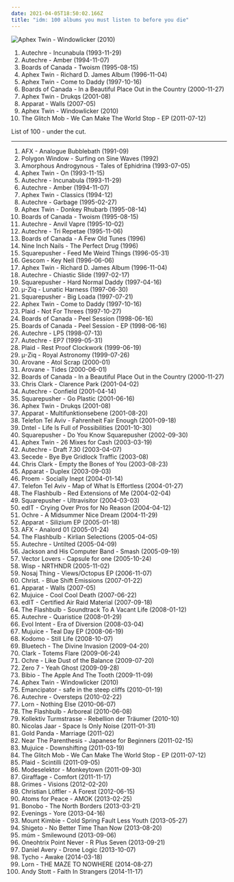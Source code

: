```yaml
---
date: 2021-04-05T18:50:02.166Z
title: "idm: 100 albums you must listen to before you die"
---
```

![Aphex Twin - Windowlicker (2010)](https://img.discogs.com/eCOpfxGhvdeed_47XS5gu28Gzno=/fit-in/350x600/filters:strip_icc():format(jpeg):mode_rgb():quality(90)/discogs-images/R-76375-1224235030.jpeg.jpg "Aphex Twin - Windowlicker (2010)")
<ol class="albums">
<li data-cover="https://img.discogs.com/B0FfK-vxGk_rQ1WXnZMc-GKLarM=/fit-in/600x592/filters:strip_icc():format(jpeg):mode_rgb():quality(90)/discogs-images/R-1141130-1237048847.jpeg.jpg" data-tags="idm" role="button">Autechre - Incunabula (1993-11-29)</li>
<li data-cover="https://via.placeholder.com/450" data-tags="idm, ambient" role="button">Autechre - Amber (1994-11-07)</li>
<li data-cover="http://coverartarchive.org/release/a95dbc6e-3066-46ea-91ed-cfb9539f0c7c/3483045674-500.jpg" data-tags="idm, electronic, downtempo, ambient" role="button">Boards of Canada - Twoism (1995-08-15)</li>
<li data-cover="https://via.placeholder.com/450" data-tags="idm, electronic" role="button">Aphex Twin - Richard D. James Album (1996-11-04)</li>
<li data-cover="http://coverartarchive.org/release/32ad4a8c-cd44-3637-ac39-3479d7be8fb2/19702223299-500.jpg" data-tags="electronic, idm" role="button">Aphex Twin - Come to Daddy (1997-10-16)</li>
<li data-cover="http://coverartarchive.org/release/c5121f79-d6a3-4a07-876f-180f8bfe76d8/8866382616-500.jpg" data-tags="idm, ambient, electronic" role="button">Boards of Canada - In a Beautiful Place Out in the Country (2000-11-27)</li>
<li data-cover="http://coverartarchive.org/release/a3a96dde-8af3-3622-a936-4ac3af501e1d/9517970099-500.jpg" data-tags="idm, electronic" role="button">Aphex Twin - Drukqs (2001-08)</li>
<li data-cover="https://via.placeholder.com/450" data-tags="idm, electronica" role="button">Apparat - Walls (2007-05)</li>
<li data-cover="https://img.discogs.com/eCOpfxGhvdeed_47XS5gu28Gzno=/fit-in/350x600/filters:strip_icc():format(jpeg):mode_rgb():quality(90)/discogs-images/R-76375-1224235030.jpeg.jpg" data-tags="idm, electronic" role="button">Aphex Twin - Windowlicker (2010)</li>
<li data-cover="http://coverartarchive.org/release/6bc86b31-424a-48bc-8156-4d9656bb5f30/2751813457-500.jpg" data-tags="electronic, indie, idm, glitch, glitch mob" role="button">The Glitch Mob - We Can Make The World Stop - EP (2011-07-12)</li>
</ol>
List of 100 - under the cut.
<!-- more -->

_________________

<ol class="albums">
<li data-cover="https://img.discogs.com/CQsf_a2rFbfH9sDrfEsuGUbECsQ=/fit-in/500x500/filters:strip_icc():format(jpeg):mode_rgb():quality(90)/discogs-images/R-12318604-1533667704-6146.jpeg.jpg" data-tags="electronic, idm" role="button">
AFX - Analogue Bubblebath (1991-09)
</li>
<li data-cover="http://coverartarchive.org/release/2b20bd11-00d2-4800-baa0-d2eb05486f09/6937494644-500.jpg" data-tags="idm" role="button">
Polygon Window - Surfing on Sine Waves (1992)
</li>
<li data-cover="https://img.discogs.com/fofGJOhGSq117rY1a869V0R3-mY=/fit-in/600x600/filters:strip_icc():format(jpeg):mode_rgb():quality(90)/discogs-images/R-1719-1341379129-7547.jpeg.jpg" data-tags="ambient, idm, electronica" role="button">
Amorphous Androgynous - Tales of Ephidrina (1993-07-05)
</li>
<li data-cover="http://coverartarchive.org/release/e33730ce-6791-4e2e-aa4d-9b190ec39fdb/2575518065-500.jpg" data-tags="idm" role="button">
Aphex Twin - On (1993-11-15)
</li>
<li data-cover="https://img.discogs.com/B0FfK-vxGk_rQ1WXnZMc-GKLarM=/fit-in/600x592/filters:strip_icc():format(jpeg):mode_rgb():quality(90)/discogs-images/R-1141130-1237048847.jpeg.jpg" data-tags="idm" role="button">
Autechre - Incunabula (1993-11-29)
</li>
<li data-cover="https://via.placeholder.com/450" data-tags="idm, ambient" role="button">
Autechre - Amber (1994-11-07)
</li>
<li data-cover="https://via.placeholder.com/450" data-tags="idm" role="button">
Aphex Twin - Classics (1994-12)
</li>
<li data-cover="http://coverartarchive.org/release/49e04615-eb8d-3a81-af8e-402496a33d19/4819179308-500.jpg" data-tags="idm, electronic, ambient" role="button">
Autechre - Garbage (1995-02-27)
</li>
<li data-cover="http://coverartarchive.org/release/a15e0831-cdf6-4e2a-a51b-034c6e98972b/2575192108-500.jpg" data-tags="idm" role="button">
Aphex Twin - Donkey Rhubarb (1995-08-14)
</li>
<li data-cover="http://coverartarchive.org/release/a95dbc6e-3066-46ea-91ed-cfb9539f0c7c/3483045674-500.jpg" data-tags="idm, electronic, downtempo, ambient" role="button">
Boards of Canada - Twoism (1995-08-15)
</li>
<li data-cover="https://img.discogs.com/VgO-E24HwN31KyFd71slx7_LQqk=/fit-in/600x600/filters:strip_icc():format(jpeg):mode_rgb():quality(90)/discogs-images/R-12010293-1526496214-3348.jpeg.jpg" data-tags="idm" role="button">
Autechre - Anvil Vapre (1995-10-02)
</li>
<li data-cover="http://coverartarchive.org/release/b8c015c8-2418-3e11-b71f-f9e391d94f6e/16619973353-500.jpg" data-tags="idm" role="button">
Autechre - Tri Repetae (1995-11-06)
</li>
<li data-cover="http://coverartarchive.org/release/cd6456ad-e619-41fb-ba1a-196a6f8c14cb/8102773982-500.jpg" data-tags="idm" role="button">
Boards of Canada - A Few Old Tunes (1996)
</li>
<li data-cover="http://coverartarchive.org/release/3f2839ae-170e-4351-9847-446ca5ce73d6/13453155769-500.jpg" data-tags="industrial, industrial rock" role="button">
Nine Inch Nails - The Perfect Drug (1996)
</li>
<li data-cover="http://coverartarchive.org/release/cd19ec3d-5080-4c56-ad59-1e230d7425f4/2660189297-500.jpg" data-tags="electronic, idm" role="button">
Squarepusher - Feed Me Weird Things (1996-05-31)
</li>
<li data-cover="http://coverartarchive.org/release/5e16c41e-9608-4921-a0f2-03838ac87d83/2513940088-500.jpg" data-tags="idm" role="button">
Gescom - Key Nell (1996-06-06)
</li>
<li data-cover="https://via.placeholder.com/450" data-tags="idm, electronic" role="button">
Aphex Twin - Richard D. James Album (1996-11-04)
</li>
<li data-cover="http://coverartarchive.org/release/e382e9a2-8637-4781-a29b-3dac5c991899/3760547066-500.jpg" data-tags="idm" role="button">
Autechre - Chiastic Slide (1997-02-17)
</li>
<li data-cover="http://coverartarchive.org/release/4b7f3557-4cdb-4196-9da2-1326f83f38d2/2572665131-500.jpg" data-tags="idm, electronic" role="button">
Squarepusher - Hard Normal Daddy (1997-04-16)
</li>
<li data-cover="http://coverartarchive.org/release/e6051970-03c3-3bb6-91bc-876a6f57ff68/9751930924-500.jpg" data-tags="idm" role="button">
µ-Ziq - Lunatic Harness (1997-06-30)
</li>
<li data-cover="http://coverartarchive.org/release/11939557-adb6-4f5c-8f80-9b1822b466a7/2572633079-500.jpg" data-tags="idm, electronic" role="button">
Squarepusher - Big Loada (1997-07-21)
</li>
<li data-cover="http://coverartarchive.org/release/32ad4a8c-cd44-3637-ac39-3479d7be8fb2/19702223299-500.jpg" data-tags="electronic, idm" role="button">
Aphex Twin - Come to Daddy (1997-10-16)
</li>
<li data-cover="http://coverartarchive.org/release/61d93407-3397-3dc6-a89a-1922e426432e/3157746200-500.jpg" data-tags="idm" role="button">
Plaid - Not For Threes (1997-10-27)
</li>
<li data-cover="http://coverartarchive.org/release/0709c446-e190-4dce-b469-908e51267770/4058092546-500.jpg" data-tags="electronica, idm, boards of canada, electronic, downtempo" role="button">
Boards of Canada - Peel Session (1998-06-16)
</li>
<li data-cover="https://via.placeholder.com/450" data-tags="electronica, idm, boards of canada, electronic, downtempo" role="button">
Boards of Canada - Peel Session - EP (1998-06-16)
</li>
<li data-cover="https://via.placeholder.com/450" data-tags="idm" role="button">
Autechre - LP5 (1998-07-13)
</li>
<li data-cover="http://coverartarchive.org/release/93b73feb-273f-3ca6-a9f2-96f7e7a3ccdc/7786763279-500.jpg" data-tags="idm" role="button">
Autechre - EP7 (1999-05-31)
</li>
<li data-cover="http://coverartarchive.org/release/50c66e29-6913-45e1-9646-d9b4fae2393a/6898888323-500.jpg" data-tags="electronic, idm, electronica" role="button">
Plaid - Rest Proof Clockwork (1999-06-19)
</li>
<li data-cover="https://img.discogs.com/cfc9e7fd50d7c9c08931869b95f6849a01d0635d/images/spacer.gif" data-tags="idm, electronic" role="button">
µ-Ziq - Royal Astronomy (1999-07-26)
</li>
<li data-cover="http://coverartarchive.org/release/4d03ebe7-5232-45d7-9959-cf7e29376e2a/3226483176-500.jpg" data-tags="idm" role="button">
Arovane - Atol Scrap (2000-01)
</li>
<li data-cover="http://coverartarchive.org/release/5a749354-b840-4f1e-b05b-fb83799712ff/3146287748-500.jpg" data-tags="idm" role="button">
Arovane - Tides (2000-06-01)
</li>
<li data-cover="http://coverartarchive.org/release/c5121f79-d6a3-4a07-876f-180f8bfe76d8/8866382616-500.jpg" data-tags="idm, ambient, electronic" role="button">
Boards of Canada - In a Beautiful Place Out in the Country (2000-11-27)
</li>
<li data-cover="https://via.placeholder.com/450" data-tags="idm, glitch" role="button">
Chris Clark - Clarence Park (2001-04-02)
</li>
<li data-cover="http://coverartarchive.org/release/5c83d579-c302-30fa-93c5-1a2c7144bd3a/7890623689-500.jpg" data-tags="idm" role="button">
Autechre - Confield (2001-04-14)
</li>
<li data-cover="https://img.discogs.com/q2teco5hFCWgxsqk56N0Y125IO8=/fit-in/600x600/filters:strip_icc():format(jpeg):mode_rgb():quality(90)/discogs-images/R-2795994-1324487352.jpeg.jpg" data-tags="idm" role="button">
Squarepusher - Go Plastic (2001-06-16)
</li>
<li data-cover="http://coverartarchive.org/release/a3a96dde-8af3-3622-a936-4ac3af501e1d/9517970099-500.jpg" data-tags="idm, electronic" role="button">
Aphex Twin - Drukqs (2001-08)
</li>
<li data-cover="http://coverartarchive.org/release/56aac611-e605-4401-bced-89f980fc3a10/11989247626-500.jpg" data-tags="idm, electronic" role="button">
Apparat - Multifunktionsebene (2001-08-20)
</li>
<li data-cover="http://coverartarchive.org/release/77b7f962-a391-4af6-a570-0e74159fcb1d/18808524977-500.jpg" data-tags="idm" role="button">
Telefon Tel Aviv - Fahrenheit Fair Enough (2001-09-18)
</li>
<li data-cover="https://via.placeholder.com/450" data-tags="idm, indietronica" role="button">
Dntel - Life Is Full of Possibilities (2001-10-30)
</li>
<li data-cover="http://coverartarchive.org/release/33c88024-d17c-3c4d-b025-4d1d23ca56a6/7029834099-500.jpg" data-tags="electronic, idm, warp" role="button">
Squarepusher - Do You Know Squarepusher (2002-09-30)
</li>
<li data-cover="http://coverartarchive.org/release/9c9ad6c8-1ab9-3054-a2ad-17e477c78f6a/8211175527-500.jpg" data-tags="electronic, idm" role="button">
Aphex Twin - 26 Mixes for Cash (2003-03-19)
</li>
<li data-cover="https://img.discogs.com/EdSJUPtBl2cIuOJKlYkog6e9k48=/fit-in/600x600/filters:strip_icc():format(jpeg):mode_rgb():quality(90)/discogs-images/R-11844530-1523345345-7377.jpeg.jpg" data-tags="idm" role="button">
Autechre - Draft 7.30 (2003-04-07)
</li>
<li data-cover="http://coverartarchive.org/release/080639a6-91da-413e-92c5-93f568712f53/5815953470-500.jpg" data-tags="idm, ambient, electronic" role="button">
Secede - Bye Bye Gridlock Traffic (2003-08)
</li>
<li data-cover="http://coverartarchive.org/release/c13efc9c-999e-4fa2-9454-bcabae807400/10901282813-500.jpg" data-tags="electronic, idm" role="button">
Chris Clark - Empty the Bones of You (2003-08-23)
</li>
<li data-cover="http://coverartarchive.org/release/a99b7ed9-58ca-4f67-8e89-e2f05aac907e/3551340626-500.jpg" data-tags="idm, electronic" role="button">
Apparat - Duplex (2003-09-03)
</li>
<li data-cover="http://coverartarchive.org/release/106bcd6a-97b6-405e-8cd2-91dcfeb37ffb/11124939055-500.jpg" data-tags="idm" role="button">
Proem - Socially Inept (2004-01-14)
</li>
<li data-cover="https://via.placeholder.com/450" data-tags="idm, electronic" role="button">
Telefon Tel Aviv - Map of What Is Effortless (2004-01-27)
</li>
<li data-cover="http://coverartarchive.org/release/ab5885a3-8551-4875-a9aa-b00fa056253d/6484388195-500.jpg" data-tags="idm" role="button">
The Flashbulb - Red Extensions of Me (2004-02-04)
</li>
<li data-cover="http://coverartarchive.org/release/426f0e00-b541-461d-9747-9d861ed75141/6923514210-500.jpg" data-tags="idm" role="button">
Squarepusher - Ultravisitor (2004-03-03)
</li>
<li data-cover="http://coverartarchive.org/release/d38a0e2e-cf35-47ad-85ae-a87c4f321d3b/13298022685-500.jpg" data-tags="idm, glitch" role="button">
edIT - Crying Over Pros for No Reason (2004-04-12)
</li>
<li data-cover="http://coverartarchive.org/release/05f1eb34-30a4-4348-b3d4-1f1a217dc881/2226589545-500.jpg" data-tags="idm, electronic" role="button">
Ochre - A Midsummer Nice Dream (2004-11-29)
</li>
<li data-cover="http://coverartarchive.org/release/bb034795-1c12-4acf-a7f1-e12a084037f6/5781048416-500.jpg" data-tags="electronic, idm" role="button">
Apparat - Silizium EP (2005-01-18)
</li>
<li data-cover="https://img.discogs.com/lsyG4vw3UWpE6UV-XCwqUiBGi70=/fit-in/500x356/filters:strip_icc():format(jpeg):mode_rgb():quality(90)/discogs-images/R-6620592-1423251240-6188.jpeg.jpg" data-tags="idm, electronic, acid, 00s" role="button">
AFX - Analord 01 (2005-01-24)
</li>
<li data-cover="http://coverartarchive.org/release/9537e3a9-567f-445b-ad4c-145b282764de/6484407423-500.jpg" data-tags="idm" role="button">
The Flashbulb - Kirlian Selections (2005-04-05)
</li>
<li data-cover="http://coverartarchive.org/release/c5af15a6-a463-455d-9308-910b1f5b99f1/1990842142-500.jpg" data-tags="idm" role="button">
Autechre - Untilted (2005-04-09)
</li>
<li data-cover="https://img.discogs.com/n6RxQIreY_P_N3D2pi38CmQNLmU=/fit-in/600x450/filters:strip_icc():format(jpeg):mode_rgb():quality(90)/discogs-images/R-15454907-1591804356-3077.jpeg.jpg" data-tags="warp, idm, glitch" role="button">
Jackson and His Computer Band - Smash (2005-09-19)
</li>
<li data-cover="http://coverartarchive.org/release/a8789c7e-d25c-45ae-8a36-ccdb26120444/3420071342-500.jpg" data-tags="idm" role="button">
Vector Lovers - Capsule for one (2005-10-24)
</li>
<li data-cover="https://via.placeholder.com/450" data-tags="idm, electronica" role="button">
Wisp - NRTHNDR (2005-11-02)
</li>
<li data-cover="http://coverartarchive.org/release/278756b2-edfe-48b6-b282-c42cbd3e3a13/2013202913-500.jpg" data-tags="instrumental, experimental, idm, glitch-hop" role="button">
Nosaj Thing - Views/Octopus EP (2006-11-07)
</li>
<li data-cover="https://img.discogs.com/u0gqeR6yg6JjesLLLzT4QyyD4hE=/fit-in/600x600/filters:strip_icc():format(jpeg):mode_rgb():quality(90)/discogs-images/R-900694-1513938695-8774.jpeg.jpg" data-tags="idm" role="button">
Christ. - Blue Shift Emissions (2007-01-22)
</li>
<li data-cover="https://via.placeholder.com/450" data-tags="idm, electronica" role="button">
Apparat - Walls (2007-05)
</li>
<li data-cover="http://coverartarchive.org/release/ab238b2a-c7c8-49b1-b5b0-caa9bd85dd29/4431938009-500.jpg" data-tags="experimental, idm, minimal" role="button">
Mujuice - Cool Cool Death (2007-06-22)
</li>
<li data-cover="http://coverartarchive.org/release/c70c8b80-7d09-4825-a65f-0d7e51f04507/3281018006-500.jpg" data-tags="idm, glitch, glitch-hop" role="button">
edIT - Certified Air Raid Material (2007-09-18)
</li>
<li data-cover="http://coverartarchive.org/release/10989a68-aeb7-4b72-a5e7-0affa3c467c0/10020477613-500.jpg" data-tags="idm, ambient" role="button">
The Flashbulb - Soundtrack To A Vacant Life (2008-01-12)
</li>
<li data-cover="http://coverartarchive.org/release/dd554851-acbd-31c8-8bf1-61a297e55fb7/3653298333-500.jpg" data-tags="idm" role="button">
Autechre - Quaristice (2008-01-29)
</li>
<li data-cover="http://coverartarchive.org/release/b396dbac-1535-4b00-b89c-528d18b1053a/17986286312-500.jpg" data-tags="idm, drum and bass, darkstep" role="button">
Evol Intent - Era of Diversion (2008-03-04)
</li>
<li data-cover="https://img.discogs.com/Xr-sbd3KYl4iL_NlZW9e4V2-y-g=/fit-in/600x600/filters:strip_icc():format(jpeg):mode_rgb():quality(90)/discogs-images/R-1403330-1216706605.jpeg.jpg" data-tags="idm" role="button">
Mujuice - Teal Day EP (2008-06-19)
</li>
<li data-cover="https://img.discogs.com/-gs0xEDzpwdTmd7s1x6rgHbHG6I=/fit-in/600x536/filters:strip_icc():format(jpeg):mode_rgb():quality(90)/discogs-images/R-2064382-1336321550.jpeg.jpg" data-tags="idm" role="button">
Kodomo - Still Life (2008-10-07)
</li>
<li data-cover="http://coverartarchive.org/release/83a4fc0b-252e-4f81-9be5-cef614eec381/2247984246-500.jpg" data-tags="idm, mustget, labels - aleph zero records, aleph-zero, sonic fetish, cosmicwax, ambientimin" role="button">
Bluetech - The Divine Invasion (2009-04-20)
</li>
<li data-cover="http://coverartarchive.org/release/6280a4c9-593e-4e8a-8473-ff3c23bfd891/4870690100-500.jpg" data-tags="idm" role="button">
Clark - Totems Flare (2009-06-24)
</li>
<li data-cover="http://coverartarchive.org/release/9dbaa6ab-666f-4959-8937-94c73ffdb7e1/4467722864-500.jpg" data-tags="idm" role="button">
Ochre - Like Dust of the Balance (2009-07-20)
</li>
<li data-cover="http://coverartarchive.org/release/9a509a88-2d08-39a8-a6b6-aec83ead870b/17390032491-500.jpg" data-tags="experimental, idm, drum and bass" role="button">
Zero 7 - Yeah Ghost (2009-09-28)
</li>
<li data-cover="http://coverartarchive.org/release/23df32ab-b08a-39b7-8fbb-d33a7f1bc1d6/12258512310-500.jpg" data-tags="idm, warp records, janell" role="button">
Bibio - The Apple And The Tooth (2009-11-09)
</li>
<li data-cover="https://img.discogs.com/eCOpfxGhvdeed_47XS5gu28Gzno=/fit-in/350x600/filters:strip_icc():format(jpeg):mode_rgb():quality(90)/discogs-images/R-76375-1224235030.jpeg.jpg" data-tags="idm, electronic" role="button">
Aphex Twin - Windowlicker (2010)
</li>
<li data-cover="http://coverartarchive.org/release/47f2833f-f125-4a8c-8a10-a3fddf16c2b8/1772748552-500.jpg" data-tags="downtempo" role="button">
Emancipator - safe in the steep cliffs (2010-01-19)
</li>
<li data-cover="https://via.placeholder.com/450" data-tags="idm" role="button">
Autechre - Oversteps (2010-02-22)
</li>
<li data-cover="https://via.placeholder.com/450" data-tags="idm, electronic, experimental, dubstep, brainfeeder" role="button">
Lorn - Nothing Else (2010-06-07)
</li>
<li data-cover="http://coverartarchive.org/release/6f0675eb-31db-4578-9235-6a7e8726d709/2330597280-500.jpg" data-tags="idm" role="button">
The Flashbulb - Arboreal (2010-06-08)
</li>
<li data-cover="http://coverartarchive.org/release/347050b0-c472-444e-a774-5513b2e988bd/4516032986-500.jpg" data-tags="electronic, experimental, dubstep, minimal techno, idm, minimal glitch, abstract idm, minimal chill" role="button">
Kollektiv Turmstrasse - Rebellion der Träumer (2010-10)
</li>
<li data-cover="http://coverartarchive.org/release/d2022e3f-c22f-45c9-a1ab-4b2094d65719/23945397989-500.jpg" data-tags="electronic, electronica, minimal" role="button">
Nicolas Jaar - Space Is Only Noise (2011-01-31)
</li>
<li data-cover="http://coverartarchive.org/release/8054d23b-6e8a-4be7-a368-39a501fff640/8156658475-500.jpg" data-tags="downtempo, abstract, idm, 12-inch" role="button">
Gold Panda - Marriage (2011-02)
</li>
<li data-cover="https://img.discogs.com/srw5tT6H7BgCU3k8Oj8crk1ct3M=/fit-in/500x500/filters:strip_icc():format(jpeg):mode_rgb():quality(90)/discogs-images/R-2691946-1296765846.jpeg.jpg" data-tags="classical, ambient, idm" role="button">
Near The Parenthesis - Japanese for Beginners (2011-02-15)
</li>
<li data-cover="http://coverartarchive.org/release/e33bbca2-510d-4743-9717-8d8c6d2ff7e8/2244807041-500.jpg" data-tags="idm, experimental" role="button">
Mujuice - Downshifting (2011-03-19)
</li>
<li data-cover="http://coverartarchive.org/release/6bc86b31-424a-48bc-8156-4d9656bb5f30/2751813457-500.jpg" data-tags="electronic, indie, idm, glitch, glitch mob" role="button">
The Glitch Mob - We Can Make The World Stop - EP (2011-07-12)
</li>
<li data-cover="http://coverartarchive.org/release/20da7475-7ed3-43b2-8d69-9f5b733e21a7/4521622347-500.jpg" data-tags="idm, electronic, electronica" role="button">
Plaid - Scintilli (2011-09-05)
</li>
<li data-cover="http://coverartarchive.org/release/313362c0-0f9f-4559-8337-8daf9a640d56/5275367063-500.jpg" data-tags="idm, experimental, techno" role="button">
Modeselektor - Monkeytown (2011-09-30)
</li>
<li data-cover="http://coverartarchive.org/release/8d444b3e-9171-419f-8a28-594eb4202b9a/3738107049-500.jpg" data-tags="hip hop, ambient, idm, synth-pop" role="button">
Giraffage - Comfort (2011-11-17)
</li>
<li data-cover="http://coverartarchive.org/release/e2541a4f-c91e-412e-837b-ce63cc8ea960/5391811873-500.jpg" data-tags="dream pop" role="button">
Grimes - Visions (2012-02-20)
</li>
<li data-cover="http://coverartarchive.org/release/227c2635-f1c6-45e5-85d9-b5ed04c1a991/2260390817-500.jpg" data-tags="idm, 2012 favourite albums" role="button">
Christian Löffler - A Forest (2012-06-15)
</li>
<li data-cover="https://img.discogs.com/LDZ4xPzGgrzq0VCslP4dBxvdrqE=/fit-in/598x598/filters:strip_icc():format(jpeg):mode_rgb():quality(90)/discogs-images/R-4298618-1361919180-9465.jpeg.jpg" data-tags="electronic" role="button">
Atoms for Peace - AMOK (2013-02-25)
</li>
<li data-cover="https://img.discogs.com/CQRfbzNYKpXll6yBUz1Ky6WKVjM=/fit-in/600x603/filters:strip_icc():format(jpeg):mode_rgb():quality(90)/discogs-images/R-4349387-1473869117-8469.jpeg.jpg" data-tags="downtempo" role="button">
Bonobo - The North Borders (2013-03-21)
</li>
<li data-cover="http://coverartarchive.org/release/e25d9d7b-6660-486f-b30a-c7fe0e4d77cd/5742536528-500.jpg" data-tags="electronic, ambient, experimental, idm, chillwave" role="button">
Evenings - Yore (2013-04-16)
</li>
<li data-cover="http://coverartarchive.org/release/a4e031e1-42b0-4cd8-a909-b7089d04dd5a/4207663303-500.jpg" data-tags="electronica, dubstep, post-dubstep" role="button">
Mount Kimbie - Cold Spring Fault Less Youth (2013-05-27)
</li>
<li data-cover="http://coverartarchive.org/release/142942c3-66c2-4bc1-9465-890da8242e75/4517402719-500.jpg" data-tags="idm, downtempo" role="button">
Shigeto - No Better Time Than Now (2013-08-20)
</li>
<li data-cover="http://coverartarchive.org/release/81ce3a91-91b7-40cf-8f33-966dd7322adf/5069250166-500.jpg" data-tags="electronic" role="button">
múm - Smilewound (2013-09-06)
</li>
<li data-cover="https://img.discogs.com/_2BvjrSWfL8dF0dUB9ozs2G-HqE=/fit-in/500x496/filters:strip_icc():format(jpeg):mode_rgb():quality(90)/discogs-images/R-5944567-1406999137-4548.jpeg.jpg" data-tags="vaporwave, electronic" role="button">
Oneohtrix Point Never - R Plus Seven (2013-09-21)
</li>
<li data-cover="http://coverartarchive.org/release/439a15ad-b0f4-46a9-bd7a-923e2af1283f/5446427490-500.jpg" data-tags="house, idm" role="button">
Daniel Avery - Drone Logic (2013-10-07)
</li>
<li data-cover="http://coverartarchive.org/release/0b2a9196-d842-4a2b-89ea-d77838789384/8490230955-500.jpg" data-tags="electronic, indie, instrumental, ambient, post-rock" role="button">
Tycho - Awake (2014-03-18)
</li>
<li data-cover="http://coverartarchive.org/release/fb63217f-8b11-47ac-a803-8adf0fdcfaba/8223477502-500.jpg" data-tags="electronic, ambient, experimental, c, idm, g, k, numbers, j, book, genesis, second, e, misc, abc, first, i, o, else, everything, x, moses, troy, miscellaneous, d, the, shady, s, b, h, a, w, m, t, l, y, z, to, joshua, exodus, as, n, p, q, wednesday, known, leviticus, v, grady" role="button">
Lorn - THE MAZE TO NOWHERE (2014-08-27)
</li>
<li data-cover="http://coverartarchive.org/release/94a37a6a-c83c-4bc8-9e88-8a156f2bf7c8/8923134811-500.jpg" data-tags="techno, ambient techno" role="button">
Andy Stott - Faith In Strangers (2014-11-17)
</li>
</ol>